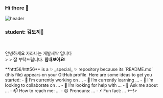 ### Hi there 👋
![header](https://capsule-render.vercel.app/api?type=wave&color=auto&height=300&section=header&text=KIM%20tokki%20Bloga&fontSize=90)

### student: 김토끼👋

</br>
<p> 안녕하세요 자라나는 개발새싹 입니다</br>
>   > 잘 부탁드립니다. <strong> 힘내보아요!</strong> </p>


<!-->
**httt56/httt56** is a ✨ _special_ ✨ repository because its `README.md` (this file) appears on your GitHub profile.

Here are some ideas to get you started:

- 🔭 I’m currently working on ...
- 🌱 I’m currently learning ...
- 👯 I’m looking to collaborate on ...
- 🤔 I’m looking for help with ...
- 💬 Ask me about ...
- 📫 How to reach me: ...
- 😄 Pronouns: ...
- ⚡ Fun fact: ...

<--!>
